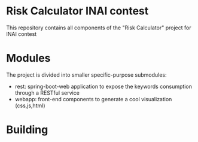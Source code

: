 Risk Calculator INAI contest
===

This repository contains all components of the "Risk Calculator" project for INAI contest 


Modules
=====

The project is divided into smaller specific-purpose submodules:

*	rest: spring-boot-web application to expose the keywords consumption through a RESTful service
*	webapp: front-end components to generate a cool visualization (css,js,html)


Building
=====
